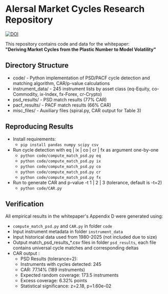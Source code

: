 # Alersal Market Cycles Research Repository
[![DOI](https://zenodo.org/badge/DOI/10.5281/zenodo.16730906.svg)](https://doi.org/10.5281/zenodo.16730906)

This repository contains code and data for the whitepaper:  
**"Deriving Market Cycles from the Plastic Number to Model Volatility"**

## Directory Structure
- code/                   - Python implementation of PSD/PACF cycle detection and matching algorithm, CAR/p-value calculations
- instrument_data/        - 245 instrument lists by asset class (eq-Equity, co-Commodity, ix-Index, fx-Forex, cr-Crypto)
- psd_results/            - PSD match results (77% CAR)
- pacf_results/           - PACF match results (66% CAR)
- misc_files/             - Auxiliary files (spiral.py, CAR output for Table 3)

## Reproducing Results
- Install requirements:  
   - `pip install pandas numpy scipy csv`
- Run cycle detection with eq | ix | co | cr | fx as argument one-by-one
   - `python code/compute_match_psd.py eq`
   - `python code/compute_match_psd.py ix`
   - `python code/compute_match_psd.py co`
   - `python code/compute_match_psd.py cr`
   - `python code/compute_match_psd.py fx`
- Run to generate CAR and p-value -t 1 | 2 | 3 (tolerance, default is -t=2)
   - `python code/CAR.py`

## Verification
All empirical results in the whitepaper's Appendix D were generated using:
- `compute_match_psd.py` and `CAR.py` in folder `code`
- Input instrument metadata in folder `instrument_data`
- Input historical data used from 1980-2025 (not included due to size)
- Output match_psd_results_*.csv files in folder `psd_results`, each file contains universal cycle matches and corresponding deltas 
- CAR output :
   - PSD Results (tolerance=2):
   - Instruments with cycles detected: 245
   - CAR: 77.14% (189 instruments)
   - Expected random coverage: 173.5 instruments
   - Excess coverage: 6.32% points
   - Statistical significance: z=2.18, p=1.60e-02
